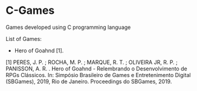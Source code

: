 # C-Games

Games developed using C programming language

List of Games: 
* Hero of Goahnd [1]. 




[1] PERES, J. P. ; ROCHA, M. P. ; MARQUE, R. T. ; OLIVEIRA JR, R. P. ; PANISSON, A. R. . Hero of Goahnd - Relembrando o Desenvolvimento de RPGs Clássicos. In: Simpósio Brasileiro de Games e Entretenimento Digital (SBGames), 2019, Rio de Janeiro. Proceedings do SBGames, 2019.
